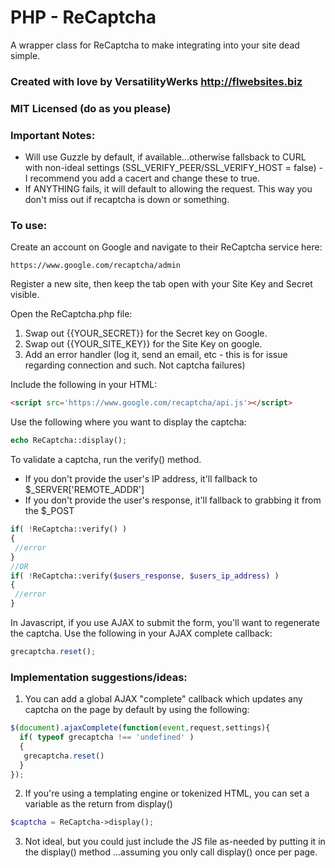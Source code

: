 # PHP - ReCaptcha
A wrapper class for ReCaptcha to make integrating into your site dead simple.

### Created with love by VersatilityWerks http://flwebsites.biz
### MIT Licensed (do as you please)
 
### Important Notes:

* Will use Guzzle by default, if available...otherwise fallsback to CURL with non-ideal settings
(SSL_VERIFY_PEER/SSL_VERIFY_HOST = false) - I recommend you add a cacert and change these to true.
* If ANYTHING fails, it will default to allowing the request. This way you don't miss out if recaptcha is down or something.

### To use:

Create an account on Google and navigate to their ReCaptcha service here:
```link
https://www.google.com/recaptcha/admin
```

Register a new site, then keep the tab open with your Site Key and Secret visible.

Open the ReCaptcha.php file:
 1. Swap out {{YOUR_SECRET}} for the Secret key on Google.
 2. Swap out {{YOUR_SITE_KEY}} for the Site Key on google.
 3. Add an error handler (log it, send an email, etc - this is for issue regarding connection and such. Not captcha failures)

Include the following in your HTML:
```html
<script src='https://www.google.com/recaptcha/api.js'></script>
```

Use the following where you want to display the captcha:

```php
echo ReCaptcha::display();
```

To validate a captcha, run the verify() method.

* If you don't provide the user's IP address, it'll fallback to $_SERVER['REMOTE_ADDR']
* If you don't provide the user's response, it'll fallback to grabbing it from the $_POST

```php
if( !ReCaptcha::verify() )
{
 //error
}
//OR
if( !ReCaptcha::verify($users_response, $users_ip_address) )
{
 //error
}
```

In Javascript, if you use AJAX to submit the form, you'll want to regenerate the captcha.
Use the following in your AJAX complete callback:

```javascript
grecaptcha.reset();
```

### Implementation suggestions/ideas:

 1. You can add a global AJAX "complete" callback which updates any captcha on the page by default by using the following:

```javascript
$(document).ajaxComplete(function(event,request,settings){
  if( typeof grecaptcha !== 'undefined' )
  {
   grecaptcha.reset()
  }
});
```

2. If you're using a templating engine or tokenized HTML, you can set a variable as the return from display()
```php
$captcha = ReCaptcha->display();
```

 3. Not ideal, but you could just include the JS file as-needed by putting it in the display() method
 ...assuming you only call display() once per page.
